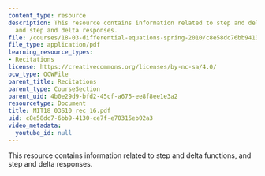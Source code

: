```yaml
---
content_type: resource
description: This resource contains information related to step and delta functions,
  and step and delta responses.
file: /courses/18-03-differential-equations-spring-2010/c8e58dc76bb94130ce7fe70315eb02a3_MIT18_03S10_rec_16.pdf
file_type: application/pdf
learning_resource_types:
- Recitations
license: https://creativecommons.org/licenses/by-nc-sa/4.0/
ocw_type: OCWFile
parent_title: Recitations
parent_type: CourseSection
parent_uid: 4b0e29d9-bfd2-45cf-a675-ee8f8ee1e3a2
resourcetype: Document
title: MIT18_03S10_rec_16.pdf
uid: c8e58dc7-6bb9-4130-ce7f-e70315eb02a3
video_metadata:
  youtube_id: null
---
```

This resource contains information related to step and delta functions, and step and delta responses.